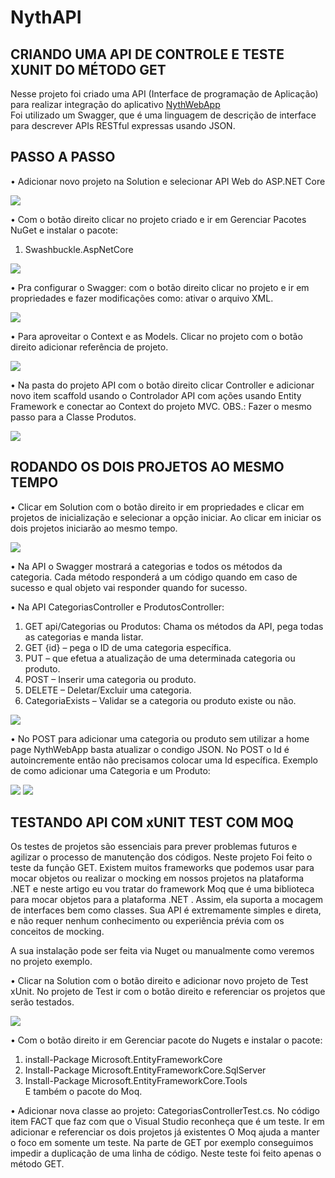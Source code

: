 # NythAPI

<h2>CRIANDO UMA API DE CONTROLE E TESTE XUNIT DO MÉTODO GET</h2>
Nesse projeto foi criado uma API (Interface de programação de Aplicação) para realizar integração do aplicativo  <a href="https://github.com/Hozenyth/NythWebApp"> 
      NythWebApp
 </a> <br>
 Foi utilizado um Swagger, que é uma linguagem de descrição de interface para descrever APIs RESTful expressas usando JSON.

<h2>PASSO A PASSO</h2>

•	Adicionar novo projeto na Solution e selecionar API Web do ASP.NET Core

<img src="NythAPI1.png">

•	Com o botão direito clicar no projeto criado e ir em Gerenciar Pacotes NuGet e instalar o pacote: <br>
1. Swashbuckle.AspNetCore

<img src="NythAPI2.png">

•	Pra configurar o Swagger: com o botão direito clicar no projeto e ir em propriedades e fazer modificações como: ativar o arquivo XML.

<img src="NythAPI3.png">

•	Para aproveitar o Context e as Models. Clicar no projeto com o botão direito adicionar referência de projeto.

<img src="NythAPI4.png">

•	Na pasta do projeto API com o botão direito clicar Controller e adicionar novo item scaffold usando o Controlador API com ações usando Entity Framework e conectar ao Context do projeto MVC.
OBS.: Fazer o mesmo passo para a Classe Produtos.

<img src="NythAPI5.png">

<h2>RODANDO OS DOIS PROJETOS AO MESMO TEMPO</h2>

•	Clicar em Solution com o botão direito ir em propriedades e clicar em projetos de inicialização e selecionar a opção iniciar. Ao clicar em iniciar os dois projetos iniciarão ao mesmo tempo.

<img src="NythAPI6.png">

•	Na API o Swagger mostrará a categorias e todos os métodos da categoria. Cada método responderá a um código quando em caso de sucesso e qual objeto vai responder quando for sucesso.

•	Na API CategoriasController e ProdutosController:

<ol>
<li>GET api/Categorias ou Produtos: Chama os métodos da API, pega todas as categorias e manda listar.</li>
<li>GET {id} – pega o ID de uma categoria específica.</li>
<li>PUT – que efetua a atualização de uma determinada categoria ou produto.</li>
<li>POST – Inserir uma categoria ou produto.</li>
<li>DELETE – Deletar/Excluir uma categoria.</li>
<li>CategoriaExists – Validar se a categoria ou produto existe ou não.</li>
</ol>

<img src="NythAPI7.png">

•	No POST para adicionar uma categoria ou produto sem utilizar a home page NythWebApp basta atualizar o condigo JSON.  No POST o Id é autoincremente então não precisamos colocar uma Id específica. Exemplo de como adicionar uma Categoria e um Produto:

<img src="NythAPI8.png"> 
<img src="NythAPI9.png"> 

<h2>TESTANDO API COM xUNIT TEST COM MOQ</h2>

Os testes de projetos são essenciais para prever problemas futuros e agilizar o processo de manutenção dos códigos. Neste projeto Foi feito o teste da função GET.
Existem muitos frameworks que podemos usar para mocar objetos ou realizar o mocking em nossos projetos na plataforma .NET e neste artigo eu vou tratar do framework Moq que é uma biblioteca para mocar objetos para a plataforma .NET . Assim, ela suporta a mocagem de interfaces bem como classes. Sua API é extremamente simples e direta, e não requer nenhum conhecimento ou experiência prévia com os conceitos de mocking.
 
A sua instalação pode ser feita via Nuget ou manualmente como veremos no projeto exemplo.

•	Clicar na Solution com o botão direito e adicionar novo projeto de Test xUnit. No projeto de Test ir com o botão direito e referenciar os projetos que serão testados.  

<img src="NythAPI10.png">


•	Com o botão direito ir em Gerenciar pacote do Nugets e instalar o pacote:
<ol>
<li> install-Package Microsoft.EntityFrameworkCore </li>
<li> Install-Package Microsoft.EntityFrameworkCore.SqlServer </li>
<li> Install-Package Microsoft.EntityFrameworkCore.Tools </li>
E também o pacote do Moq.
</ol>
      






•	Adicionar nova classe ao projeto: CategoriasControllerTest.cs. No código item FACT que faz com que o Visual Studio reconheça que é um teste. Ir em adicionar e referenciar os dois projetos já existentes
O Moq ajuda a manter o foco em somente um teste. Na parte de GET por exemplo conseguimos impedir a duplicação de uma linha de código.
Neste teste foi feito apenas o método GET.















